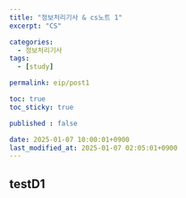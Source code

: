 ```yaml
---
title: "정보처리기사 & cs노트 1"
excerpt: "CS"

categories:
  - 정보처리기사
tags:
  - [study]

permalink: eip/post1

toc: true
toc_sticky: true

published : false

date: 2025-01-07 10:00:01+0900
last_modified_at: 2025-01-07 02:05:01+0900
---
```


## testD1